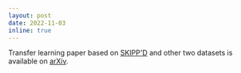 ```yaml
---
layout: post
date: 2022-11-03
inline: true
---
```


Transfer learning paper based on <a href='https://github.com/yuhao-nie/Stanford-solar-forecasting-dataset'>SKIPP'D</a> and other two datasets is available on <a href='https://arxiv.org/abs/2211.02108'>arXiv</a>.
